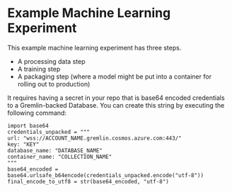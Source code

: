 # Example Machine Learning Experiment

This example machine learning experiment has three steps.

* A processing data step
* A training step
* A packaging step (where a model might be put into a container for rolling out to production)

It requires having a secret in your repo that is base64 encoded credentials to a Gremlin-backed Database. You can create this string by executing the following command:

```
import base64
credentials_unpacked = """
url: "wss://ACCOUNT_NAME.gremlin.cosmos.azure.com:443/"
key: "KEY"
database_name: "DATABASE_NAME"
container_name: "COLLECTION_NAME"
"""
base64_encoded = base64.urlsafe_b64encode(credentials_unpacked.encode("utf-8"))
final_encode_to_utf8 = str(base64_encoded, "utf-8")
```
